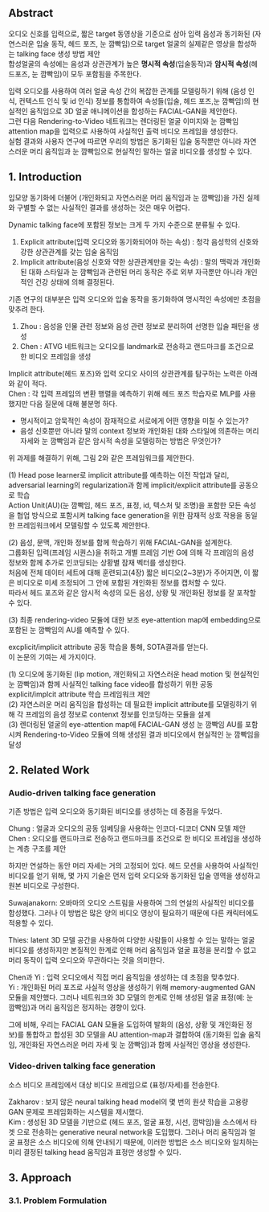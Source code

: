 ## Abstract

오디오 신호를 입력으로, 짧은 target 동영상을 기준으로 삼아 입력 음성과 동기화된 (자연스러운 입술 동작, 헤드 포즈, 눈 깜빡임)으로 target 얼굴의 실제같은 영상을 합성하는 talking face 생성 방법 제안  
합성얼굴의 속성에는 음성과 상관관계가 높은 **명시적 속성**(입술동작)과 **암시적 속성**(헤드포즈, 눈 깜빡임)이 모두 포함됨을 주목한다.  

입력 오디오를 사용하여 여러 얼굴 속성 간의 복잡한 관계를 모델링하기 위해 (음성 인식, 컨텍스트 인식 및 id 인식) 정보를 통합하여 속성들(입술, 헤드 포즈,눈 깜빡임)의 현실적인 움직임으로 3D 얼굴 애니메이션을 합성하는 FACIAL-GAN을 제안한다.  
그런 다음 Rendering-to-Video 네트워크는 렌더링된 얼굴 이미지와 눈 깜빡임 attention map을 입력으로 사용하여 사실적인 출력 비디오 프레임을 생성한다.  
실험 결과와 사용자 연구에 따르면 우리의 방법은 동기화된 입술 동작뿐만 아니라 자연스러운 머리 움직임과 눈 깜빡임으로 현실적인 말하는 얼굴 비디오를 생성할 수 있다.

## 1. Introduction

입모양 동기화에 더불어 (개인화되고 자연스러운 머리 움직임과 눈 깜빡임)을 가진 실제와 구별할 수 없는 사실적인 결과를 생성하는 것은 매우 어렵다.  

Dynamic talking face에 포함된 정보는 크게 두 가지 수준으로 분류될 수 있다.  
1) Explicit attribute(입력 오디오와 동기화되어야 하는 속성) : 청각 음성학의 신호와 강한 상관관계를 갖는 입술 움직임  
2) Implicit attribute(음성 신호와 약한 상관관계만을 갖는 속성) : 말의 맥락과 개인화된 대화 스타일과 눈 깜빡임과 관련된 머리 동작은 주로 외부 자극뿐만 아니라 개인적인 건강 상태에 의해 결정된다.  

기존 연구의 대부분은 입력 오디오와 입술 동작을 동기화하여 명시적인 속성에만 초점을 맞추려 한다.  
1) Zhou : 음성을 인물 관련 정보와 음성 관련 정보로 분리하여 선명한 입술 패턴을 생성 
2) Chen : ATVG 네트워크는 오디오를 landmark로 전송하고 랜드마크를 조건으로 한 비디오 프레임을 생성  

Implicit attribute(헤드 포즈)와 입력 오디오 사이의 상관관계를 탐구하는 노력은 아래와 같이 적다.  
Chen : 각 입력 프레임의 변환 행렬을 예측하기 위해 헤드 포즈 학습자로 MLP를 사용했지만 다음 질문에 대해 불분명 하다.  
- 명시적이고 암묵적인 속성이 잠재적으로 서로에게 어떤 영향을 미칠 수 있는가?  
- 음성 신호뿐만 아니라 말의 context 정보와 개인화된 대화 스타일에 의존하는 머리 자세와 눈 깜빡임과 같은 암시적 속성을 모델링하는 방법은 무엇인가?  

위 과제를 해결하기 위해, 그림 2와 같은 프레임워크를 제안한다.  

(1) Head pose learner로 implicit attribute를 예측하는 이전 작업과 달리, adversarial learning의 regularization과 함께 implicit/explicit attribute를 공동으로 학습  
Action Unit(AU)(눈 깜빡임, 헤드 포즈, 표정, id, 텍스처 및 조명)을 포함한 모든 속성을 협업 방식으로 포함시켜 talking face generation을 위한 잠재적 상호 작용을 동일한 프레임워크에서 모델링할 수 있도록 제안한다.  

(2) 음성, 문맥, 개인화 정보를 함께 학습하기 위해 FACIAL-GAN을 설계한다.  
그룹화된 입력(프레임 시퀀스)을 취하고 개별 프레임 기반 G에 의해 각 프레임의 음성 정보와 함께 추가로 인코딩되는 상황별 잠재 벡터를 생성한다.  
처음에 전체 데이터 세트에 대해 훈련되고(4장) 짧은 비디오(2~3분)가 주어지면, 이 짧은 비디오로 미세 조정되어 그 안에 포함된 개인화된 정보를 캡처할 수 있다.  
따라서 헤드 포즈와 같은 암시적 속성의 모든 음성, 상황 및 개인화된 정보를 잘 포착할 수 있다.  

(3) 최종 rendering-video 모듈에 대한 보조 eye-attention map에 embedding으로 포함된 눈 깜빡임의 AU를 예측할 수 있다.  

excplicit/implicit attribute 공동 학습을 통해, SOTA결과를 얻는다.  
이 논문의 기여는 세 가지이다.  

(1) 오디오에 동기화된 (lip motion, 개인화되고 자연스러운 head motion 및 현실적인 눈 깜빡임)과 함께 사실적인 talking face video를 합성하기 위한 공동 explicit/implcit attribute 학습 프레임워크 제안  
(2) 자연스러운 머리 움직임을 합성하는 데 필요한 implicit attribute를 모델링하기 위해 각 프레임의 음성 정보로 contenxt 정보를 인코딩하는 모듈을 설계  
(3) 렌더링된 얼굴의 eye-attention map에 FACIAL-GAN 생성 눈 깜빡임 AU를 포함시켜 Rendering-to-Video 모듈에 의해 생성된 결과 비디오에서 현실적인 눈 깜빡임을 달성

## 2. Related Work
### Audio-driven talking face generation

기존 방법은 입력 오디오와 동기화된 비디오를 생성하는 데 중점을 두었다.

Chung : 얼굴과 오디오의 공동 임베딩을 사용하는 인코더-디코더 CNN 모델 제안  
Chen : 오디오를 랜드마크로 전송하고 랜드마크를 조건으로 한 비디오 프레임을 생성하는 계층 구조를 제안  

하지만 연설하는 동안 머리 자세는 거의 고정되어 있다. 헤드 모션을 사용하여 사실적인 비디오를 얻기 위해, 몇 가지 기술은 먼저 입력 오디오와 동기화된 입술 영역을 생성하고 원본 비디오로 구성한다.  

Suwajanakorn: 오바마의 오디오 스트림을 사용하여 그의 연설의 사실적인 비디오를 합성했다. 그러나 이 방법은 많은 양의 비디오 영상이 필요하기 때문에 다른 캐릭터에도 적용할 수 있다.  

Thies: latent 3D 모델 공간을 사용하여 다양한 사람들이 사용할 수 있는 말하는 얼굴 비디오를 생성하지만 본질적인 한계로 인해 머리 움직임과 얼굴 표정을 분리할 수 없고 머리 동작이 입력 오디오와 무관하다는 것을 의미한다.  

Chen과 Yi : 입력 오디오에서 직접 머리 움직임을 생성하는 데 초점을 맞추었다.  
Yi : 개인화된 머리 포즈로 사실적 영상을 생성하기 위해 memory-augmented GAN 모듈을 제안했다. 그러나 네트워크와 3D 모델의 한계로 인해 생성된 얼굴 표정(예: 눈 깜빡임)과 머리 움직임은 정지하는 경향이 있다.  

그에 비해, 우리는 FACIAL GAN 모듈을 도입하여 발화의 (음성, 상황 및 개인화된 정보)를 통합하고 합성된 3D 모델을 AU attention-map과 결합하여 (동기화된 입술 움직임, 개인화된 자연스러운 머리 자세 및 눈 깜빡임)과 함께 사실적인 영상을 생성한다.

### Video-driven talking face generation

소스 비디오 프레임에서 대상 비디오 프레임으로 (표정/자세)를 전송한다.  

Zakharov : 보지 않은 neural talking head model의 몇 번의 원샷 학습을 고용량 GAN 문제로 프레임화하는 시스템을 제시했다.  
Kim : 생성된 3D 모델을 기반으로 (헤드 포즈, 얼굴 표정, 시선, 깜박임)을 소스에서 타겟 으로 전송하는 generative neural network을 도입했다. 그러나 머리 움직임과 얼굴 표정은 소스 비디오에 의해 안내되기 때문에, 이러한 방법은 소스 비디오와 일치하는 미리 결정된 talking head 움직임과 표정만 생성할 수 있다.

## 3. Approach
### 3.1. Problem Formulation
